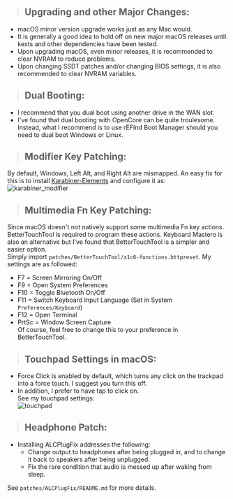 > ## Upgrading and other Major Changes:

- macOS minor version upgrade works just as any Mac would.
- It is generally a good idea to hold off on new major macOS releases until kexts and other dependencies have been tested.
- Upon upgrading macOS, even minor releases, it is recommended to clear NVRAM to reduce problems.
- Upon changing SSDT patches and/or changing BIOS settings, it is also recommended to clear NVRAM variables.

> ## Dual Booting:

- I recommend that you dual boot using another drive in the WAN slot.
- I've found that dual booting with OpenCore can be quite troulesome. Instead, what I recommend is to use rEFInd Boot Manager should you need to dual boot Windows or Linux.

> ## Modifier Key Patching:

By default, Windows, Left Alt, and Right Alt are mismapped. An easy fix for this is to install [Karabiner-Elements](https://karabiner-elements.pqrs.org/) and configure it as:  
![karabiner_modifier](https://github.com/tylernguyen/x1c6-hackintosh/blob/master/docs/assets/img/macOS%20Settings/karabiner_modifier.png)

> ## Multimedia Fn Key Patching:

Since macOS doesn't not natively support some multimedia Fn key actions. BetterTouchTool is required to program these actions. Keyboard Mastero is also an alternative but I've found that BetterTouchTool is a simpler and easier option.  
Simply import `patches/BetterTouchTool/x1c6-functions.bttpreset`. My settings are as followed:

- F7 = Screen Mirroring On/Off
- F9 = Open System Preferences
- F10 = Toggle Bluetooth On/Off
- F11 = Switch Keyboard Input Language (Set in System `Preferences/Keyboard`)
- F12 = Open Terminal
- PrtSc = Window Screen Capture  
  Of course, feel free to change this to your preference in BetterTouchTool.

> ## Touchpad Settings in macOS:

- Force Click is enabled by default, which turns any click on the trackpad into a force touch. I suggest you turn this off.
- In addition, I prefer to have tap to click on.  
  See my touchpad settings:  
  ![touchpad](https://github.com/tylernguyen/x1c6-hackintosh/blob/master/docs/assets/img/macOS%20Settings/touchpad.png)

> ## Headphone Patch:

- Installing ALCPlugFix addresses the following:
  - Change output to headphones after being plugged in, and to change it back to speakers after being unplugged.
  - Fix the rare condition that audio is messed up after waking from sleep.

See `patches/ALCPlugFix/README.md` for more details.
